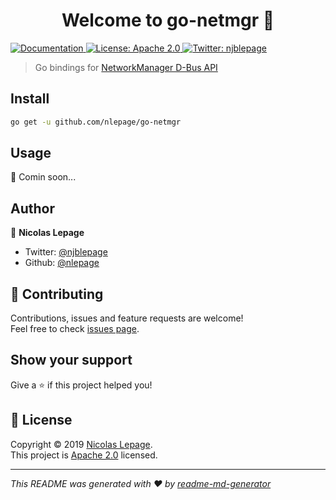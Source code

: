 <h1 align="center">Welcome to go-netmgr 👋</h1>
<p>
  <a href="https://godoc.org/github.com/nlepage/go-netmgr" target="_blank">
    <img alt="Documentation" src="https://godoc.org/github.com/nlepage/go-netmgr?status.svg" />
  </a>
  <a href="https://spdx.org/licenses/Apache-2.0.html" target="_blank">
    <img alt="License: Apache 2.0" src="https://img.shields.io/badge/License-Apache 2.0-yellow.svg" />
  </a>
  <a href="https://twitter.com/njblepage" target="_blank">
    <img alt="Twitter: njblepage" src="https://img.shields.io/twitter/follow/njblepage.svg?style=social" />
  </a>
</p>

> Go bindings for [NetworkManager D-Bus API](https://developer.gnome.org/NetworkManager/stable/spec.html)

## Install

```sh
go get -u github.com/nlepage/go-netmgr
```

## Usage

🚧 Comin soon...

## Author

👤 **Nicolas Lepage**

* Twitter: [@njblepage](https://twitter.com/njblepage)
* Github: [@nlepage](https://github.com/nlepage)

## 🤝 Contributing

Contributions, issues and feature requests are welcome!<br />Feel free to check [issues page](https://github.com/nlepage/go-netmgr/issues).

## Show your support

Give a ⭐️ if this project helped you!

## 📝 License

Copyright © 2019 [Nicolas Lepage](https://github.com/nlepage).<br />
This project is [Apache 2.0](https://spdx.org/licenses/Apache-2.0.html) licensed.

***
_This README was generated with ❤️ by [readme-md-generator](https://github.com/kefranabg/readme-md-generator)_